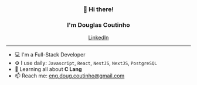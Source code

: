 <h3 align="center">👋 Hi there!</h3>
<h3 align="center">I'm Douglas Coutinho</h3>
<p align="center">
  <a href="https://www.linkedin.com/in/douglas-coutinho-dos-santos/">LinkedIn</a>
</p>

---

- 💻 I'm  a Full-Stack Developer
- ⚙️ I use daily:  `Javascript`, `React`, `NestJS`, `NextJS`, `PostgreSQL`
- 🌱 Learning all about **C Lang**
- 📫 Reach me: eng.doug.coutinho@gmail.com 
